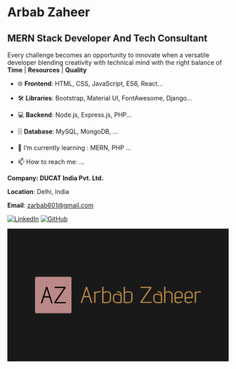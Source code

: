 # Arbab Zaheer

## MERN Stack Developer And Tech Consultant

Every challenge becomes an opportunity to innovate when a versatile developer blending creativity with technical mind with the right balance of
**Time** | **Resources** | **Quality**

- 🌐 **Frontend**: HTML, CSS, JavaScript, ES6, React...
- 🛠 **Libraries**: Bootstrap, Material UI, FontAwesome, Django...
- 💻 **Backend**:  Node.js, Express.js, PHP...
- 🗄️ **Database**: MySQL, MongoDB, ...
- 🌱 I’m currently learning : MERN, PHP ...


- 📫 How to reach me: ...

**Company: DUCAT India Pvt. Ltd.**

**Location**: Delhi, India

**Email**: zarbab601@gmail.com

[![LinkedIn](https://img.shields.io/badge/LinkedIn-blue?style=flat&logo=linkedin)](https://http://www.linkedin.com/in/arbab-zaheer-369b35177)
[![GitHub](https://img.shields.io/badge/GitHub-black?style=flat&logo=github)](https://github.com/arbabzaheer)

![My Logo](https://github.com/arbabzaheer/arbabzaheer/blob/main/logo/logo.png)

<!--
**arbabzaheer/arbabzaheer** is a ✨ _special_ ✨ repository because its `README.md` (this file) appears on your GitHub profile.

Here are some ideas to get you started:

- 🔭 I’m currently working on ...
- 👯 I’m looking to collaborate on ...
- 🤔 I’m looking for help with ...
- 💬 Ask me about ...
- 😄 Pronouns: ...
- ⚡ Fun fact: ...
-->
